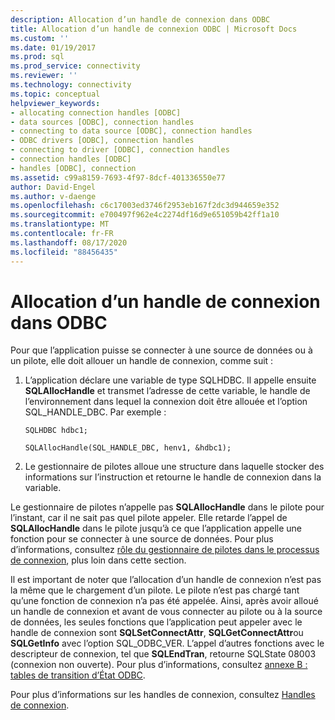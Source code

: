 ```yaml
---
description: Allocation d’un handle de connexion dans ODBC
title: Allocation d’un handle de connexion ODBC | Microsoft Docs
ms.custom: ''
ms.date: 01/19/2017
ms.prod: sql
ms.prod_service: connectivity
ms.reviewer: ''
ms.technology: connectivity
ms.topic: conceptual
helpviewer_keywords:
- allocating connection handles [ODBC]
- data sources [ODBC], connection handles
- connecting to data source [ODBC], connection handles
- ODBC drivers [ODBC], connection handles
- connecting to driver [ODBC], connection handles
- connection handles [ODBC]
- handles [ODBC], connection
ms.assetid: c99a8159-7693-4f97-8dcf-401336550e77
author: David-Engel
ms.author: v-daenge
ms.openlocfilehash: c6c17003ed3746f2953eb167f2dc3d944659e352
ms.sourcegitcommit: e700497f962e4c2274df16d9e651059b42ff1a10
ms.translationtype: MT
ms.contentlocale: fr-FR
ms.lasthandoff: 08/17/2020
ms.locfileid: "88456435"
---
```

# <a name="allocating-a-connection-handle-odbc"></a>Allocation d’un handle de connexion dans ODBC
Pour que l’application puisse se connecter à une source de données ou à un pilote, elle doit allouer un handle de connexion, comme suit :  
  
1.  L’application déclare une variable de type SQLHDBC. Il appelle ensuite **SQLAllocHandle** et transmet l’adresse de cette variable, le handle de l’environnement dans lequel la connexion doit être allouée et l’option SQL_HANDLE_DBC. Par exemple :  
  
    ```  
    SQLHDBC hdbc1;  
  
    SQLAllocHandle(SQL_HANDLE_DBC, henv1, &hdbc1);  
    ```  
  
2.  Le gestionnaire de pilotes alloue une structure dans laquelle stocker des informations sur l’instruction et retourne le handle de connexion dans la variable.  
  
 Le gestionnaire de pilotes n’appelle pas **SQLAllocHandle** dans le pilote pour l’instant, car il ne sait pas quel pilote appeler. Elle retarde l’appel de **SQLAllocHandle** dans le pilote jusqu’à ce que l’application appelle une fonction pour se connecter à une source de données. Pour plus d’informations, consultez [rôle du gestionnaire de pilotes dans le processus de connexion](../../../odbc/reference/develop-app/driver-manager-s-role-in-the-connection-process.md), plus loin dans cette section.  
  
 Il est important de noter que l’allocation d’un handle de connexion n’est pas la même que le chargement d’un pilote. Le pilote n’est pas chargé tant qu’une fonction de connexion n’a pas été appelée. Ainsi, après avoir alloué un handle de connexion et avant de vous connecter au pilote ou à la source de données, les seules fonctions que l’application peut appeler avec le handle de connexion sont **SQLSetConnectAttr**, **SQLGetConnectAttr**ou **SQLGetInfo** avec l’option SQL_ODBC_VER. L’appel d’autres fonctions avec le descripteur de connexion, tel que **SQLEndTran**, retourne SQLState 08003 (connexion non ouverte). Pour plus d’informations, consultez [annexe B : tables de transition d’État ODBC](../../../odbc/reference/appendixes/appendix-b-odbc-state-transition-tables.md).  
  
 Pour plus d’informations sur les handles de connexion, consultez [Handles de connexion](../../../odbc/reference/develop-app/connection-handles.md).
